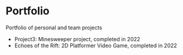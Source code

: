 # Portfolio
Portfolio of personal and team projects 
- Project3: Minesweeper project, completed in 2022
- Echoes of the Rift: 2D Platformer Video Game, completed in 2022
